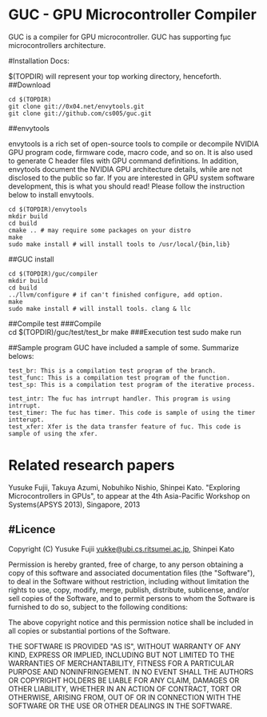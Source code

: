 # GUC - GPU Microcontroller Compiler

GUC is a compiler for GPU microcontroller.
GUC has supporting fμc microcontrollers architecture.

#Installation Docs:

$(TOPDIR) will represent your top working directory, henceforth.
##Download

    cd $(TOPDIR)
    git clone git://0x04.net/envytools.git
    git clone git://github.com/cs005/guc.git
    
##envytools

envytools is a rich set of open-source tools to compile or decompile
NVIDIA GPU program code, firmware code, macro code, and so on. It is
also used to generate C header files with GPU command definitions.
In addition, envytools document the NVIDIA GPU architecture details,
while are not disclosed to the public so far. If you are interested 
in GPU system software development, this is what you should read!
Please follow the instruction below to install envytools.

    cd $(TOPDIR)/envytools
    mkdir build
    cd build
    cmake .. # may require some packages on your distro
    make
    sudo make install # will install tools to /usr/local/{bin,lib}

##GUC install

    cd $(TOPDIR)/guc/compiler
    mkdir build
    cd build
    ../llvm/configure # if can't finished configure, add option.
    make
    sudo make install # will install tools. clang & llc

##Compile test
###Compile  
    cd $(TOPDIR)/guc/test/test_br
    make
###Execution test
    sudo make run

##Sample program
GUC have included a sample of some.
Summarize belows:

    test_br: This is a compilation test program of the branch.
    test_func: This is a compilation test program of the function.
    test_sp: This is a compilation test program of the iterative process.
    
    test_intr: The fuc has intrrupt handler. This program is using intrrupt.
    test_timer: The fuc has timer. This code is sample of using the timer intterupt.
    test_xfer: Xfer is the data transfer feature of fuc. This code is sample of using the xfer.
    
# Related research papers 
Yusuke Fujii, Takuya Azumi, Nobuhiko Nishio, Shinpei Kato. "Exploring Microcontrollers in GPUs",
to appear at the 4th Asia-Pacific Workshop on Systems(APSYS 2013), Singapore, 2013

#Licence
-----------  
 Copyright (C) Yusuke Fujii <yukke@ubi.cs.ritsumei.ac.jp>, Shinpei Kato

 Permission is hereby granted, free of charge, to any person obtaining a copy of this software and associated documentation files (the "Software"), to deal in the Software without restriction, including without limitation the rights to use, copy, modify, merge, publish, distribute, sublicense, and/or sell copies of the Software, and to permit persons to whom the Software is furnished to do so, subject to the following conditions:

 The above copyright notice and this permission notice shall be included in all copies or substantial portions of the Software.

 THE SOFTWARE IS PROVIDED "AS IS", WITHOUT WARRANTY OF ANY KIND, EXPRESS OR IMPLIED, INCLUDING BUT NOT LIMITED TO THE WARRANTIES OF MERCHANTABILITY, FITNESS FOR A PARTICULAR PURPOSE AND NONINFRINGEMENT. IN NO EVENT SHALL THE AUTHORS OR COPYRIGHT HOLDERS BE LIABLE FOR ANY CLAIM, DAMAGES OR OTHER LIABILITY, WHETHER IN AN ACTION OF CONTRACT, TORT OR OTHERWISE, ARISING FROM, OUT OF OR IN CONNECTION WITH THE SOFTWARE OR THE USE OR OTHER DEALINGS IN THE SOFTWARE.

